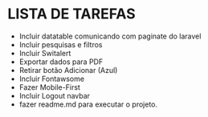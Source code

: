 # LISTA DE TAREFAS
- Incluir datatable comunicando com paginate do laravel
- Incluir pesquisas e filtros
- Incluir Switalert
- Exportar dados para PDF
- Retirar botão Adicionar (Azul)
- Incluir Fontawsome
- Fazer Mobile-First
- Incluir Logout navbar
- fazer readme.md para executar o projeto.
